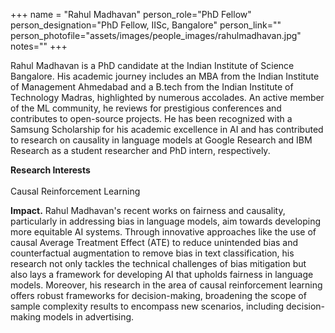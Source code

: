 +++
name = "Rahul Madhavan"
person_role="PhD Fellow"
person_designation="PhD Fellow, IISc, Bangalore"
person_link=""
person_photofile="assets/images/people_images/rahulmadhavan.jpg"
notes=""
+++

Rahul Madhavan is a PhD candidate at the Indian Institute of Science Bangalore. His academic journey includes an MBA from the Indian Institute of Management Ahmedabad and a B.tech from the Indian Institute of Technology Madras, highlighted by numerous accolades. An active member of the ML community, he reviews for prestigious conferences and contributes to open-source projects. He has been recognized with a Samsung Scholarship for his academic excellence in AI and has contributed to research on causality in language models at Google Research and IBM Research as a student researcher and PhD intern, respectively.

<b>Research Interests</b>
<br><br>
Causal Reinforcement Learning


<b>Impact.</b> Rahul Madhavan's recent works on fairness and causality, particularly in addressing bias in language models, aim towards developing more equitable AI systems. Through innovative approaches like the use of causal Average Treatment Effect (ATE) to reduce unintended bias and counterfactual augmentation to remove bias in text classification, his research not only tackles the technical challenges of bias mitigation but also lays a framework for developing AI that upholds fairness in language models. Moreover, his research in the area of causal reinforcement learning offers robust frameworks for decision-making, broadening the scope of sample complexity results to encompass new scenarios, including decision-making models in advertising.


